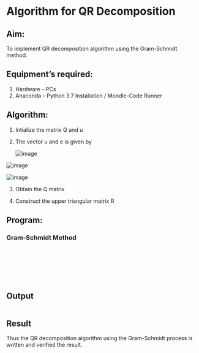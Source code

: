 # Algorithm for QR Decomposition
## Aim:
To implement QR decomposition algorithm using the Gram-Schmidt method.
## Equipment’s required:
1.	Hardware – PCs
2.	Anaconda – Python 3.7 Installation / Moodle-Code Runner
## Algorithm:
1.	Intialize the matrix Q and u
2.	The vector u and e is given by

    ![image](https://github.com/Apravinraj/QRdecomposition/assets/118707879/40c4491d-0e18-4977-9bcc-a6472ef4b821)

![image](https://github.com/Apravinraj/QRdecomposition/assets/118707879/7f44fc91-30c9-4ad4-a6e4-fd01d0a9830a)

   ![image](https://github.com/Apravinraj/QRdecomposition/assets/118707879/be1dda6f-d0d5-4f50-bd33-2f62d355bd0f)


3.	Obtain the Q matrix   
  
4.	Construct the upper triangular matrix R


## Program:
### Gram-Schmidt Method
```







```

## Output
```

```

## Result
Thus the QR decomposition algorithm using the Gram-Schmidt process is written and verified the result.
